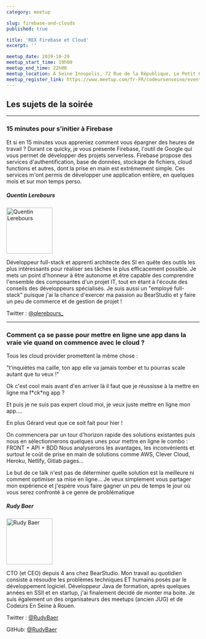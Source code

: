 ```yaml
---
category: meetup

slug: firebase-and-clouds
published: true

title: 'REX Firebase et Cloud'
excerpt: ''

meetup_date: 2019-10-29
meetup_start_time: 19h00
meetup_end_time: 22h00
meetup_location: À Seine Innopolis, 72 Rue de la République, Le Petit Quevilly
meetup_register_link: https://www.meetup.com/fr-FR/codeursenseine/events/265369600/
---
```


## Les sujets de la soirée

---

### 15 minutes pour s'initier à Firebase

Et si en 15 minutes vous appreniez comment vous épargner des heures de travail ?
Durant ce quicky, je vous présente Firebase, l'outil de Google qui vous permet de développer des projets serverless.
Firebase propose des services d'authentification, base de données, stockage de fichiers, cloud functions et autres, dont la prise en main est extrêmement simple. Ces services m'ont permis de développer une application entière, en quelques mois et sur mon temps perso.

##### Quentin Lerebours

<img src="/images/meetups/speakers/quentinlerebours.jpg" alt="Quentin Lerebours" width="120" class="alignleft" />

Développeur full-stack et apprenti architecte des SI en quête des outils les plus intéressants pour réaliser ses tâches le plus efficacement possible. Je mets un point d'honneur à être autonome et être capable des comprendre l'ensemble des composantes d'un projet IT, tout en étant à l'écoute des conseils des développeurs spécialisés. Je suis aussi un "employé full-stack" puisque j'ai la chance d'exercer ma passion au BearStudio et y faire un peu de commerce et de gestion de projet !

Twitter : [@qlerebours\_](https://twitter.com/qlerebours_)

---

### Comment ça se passe pour mettre en ligne une app dans la vraie vie quand on commence avec le cloud ?

Tous les cloud provider promettent la même chose :

"t’inquiètes ma caille, ton app elle va jamais tomber et tu pourras scale autant que tu veux !"

Ok c'est cool mais avant d'en arriver là il faut que je réussisse à la mettre en ligne ma f\*ck\*ng app ?

Et puis je ne suis pas expert cloud moi, je veux juste mettre en ligne mon app....

En plus Gérard veut que ce soit fait pour hier !

On commencera par un tour d'horizon rapide des solutions existantes puis nous en sélectionnerons quelques unes pour mettre en ligne le combo : FRONT + API + BDD Nous analyserons les avantages, les inconvénients et surtout le coût de prise en main de solutions comme AWS, Clever Cloud, Heroku, Netlify, Gitlab pages...

Le but de ce talk n'est pas de déterminer quelle solution est la meilleure ni comment optimiser sa mise en ligne... Je veux simplement vous partager mon expérience et j'espère vous faire gagner un peu de temps le jour où vous serez confronté à ce genre de problématique

##### Rudy Baer

<img src="https://lh4.googleusercontent.com/-GUIo9muY3bs/AAAAAAAAAAI/AAAAAAAAAGA/bzO4wcPA6qI/photo.jpg" alt="Rudy Baer" width="120" class="alignleft" />

CTO (et CEO) depuis 4 ans chez BearStudio. Mon travail au quotidien consiste a résoudre les problèmes techniques ET humains posés par le développement logiciel. Développeur Java de formation, après quelques années en SSII et en startup, j'ai finalement décidé de monter ma boite. Je suis également un des organisateurs des meetups (ancien JUG) et de Codeurs En Seine à Rouen.

Twitter : [@RudyBaer](https://twitter.com/RudyBaer)

GitHub: [@RudyBaer](https://github.com/RudyBaer)
